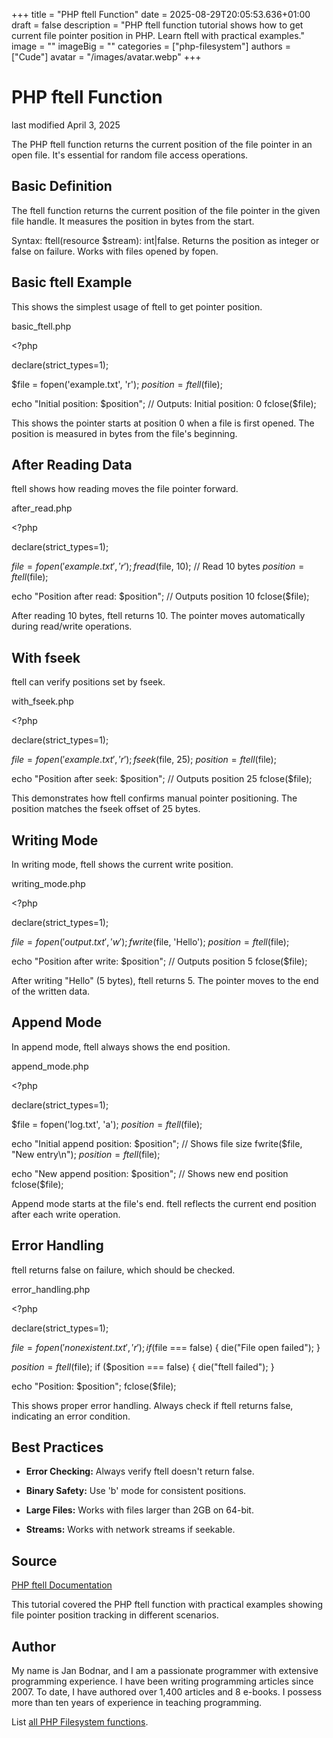 +++
title = "PHP ftell Function"
date = 2025-08-29T20:05:53.636+01:00
draft = false
description = "PHP ftell function tutorial shows how to get current file pointer position in PHP. Learn ftell with practical examples."
image = ""
imageBig = ""
categories = ["php-filesystem"]
authors = ["Cude"]
avatar = "/images/avatar.webp"
+++

# PHP ftell Function

last modified April 3, 2025

The PHP ftell function returns the current position of the file
pointer in an open file. It's essential for random file access operations.

## Basic Definition

The ftell function returns the current position of the file pointer
in the given file handle. It measures the position in bytes from the start.

Syntax: ftell(resource $stream): int|false. Returns the position
as integer or false on failure. Works with files opened by fopen.

## Basic ftell Example

This shows the simplest usage of ftell to get pointer position.

basic_ftell.php
  

&lt;?php

declare(strict_types=1);

$file = fopen('example.txt', 'r');
$position = ftell($file);

echo "Initial position: $position"; // Outputs: Initial position: 0
fclose($file);

This shows the pointer starts at position 0 when a file is first opened. The
position is measured in bytes from the file's beginning.

## After Reading Data

ftell shows how reading moves the file pointer forward.

after_read.php
  

&lt;?php

declare(strict_types=1);

$file = fopen('example.txt', 'r');
fread($file, 10); // Read 10 bytes
$position = ftell($file);

echo "Position after read: $position"; // Outputs position 10
fclose($file);

After reading 10 bytes, ftell returns 10. The pointer moves
automatically during read/write operations.

## With fseek

ftell can verify positions set by fseek.

with_fseek.php
  

&lt;?php

declare(strict_types=1);

$file = fopen('example.txt', 'r');
fseek($file, 25);
$position = ftell($file);

echo "Position after seek: $position"; // Outputs position 25
fclose($file);

This demonstrates how ftell confirms manual pointer positioning.
The position matches the fseek offset of 25 bytes.

## Writing Mode

In writing mode, ftell shows the current write position.

writing_mode.php
  

&lt;?php

declare(strict_types=1);

$file = fopen('output.txt', 'w');
fwrite($file, 'Hello');
$position = ftell($file);

echo "Position after write: $position"; // Outputs position 5
fclose($file);

After writing "Hello" (5 bytes), ftell returns 5. The pointer
moves to the end of the written data.

## Append Mode

In append mode, ftell always shows the end position.

append_mode.php
  

&lt;?php

declare(strict_types=1);

$file = fopen('log.txt', 'a');
$position = ftell($file);

echo "Initial append position: $position"; // Shows file size
fwrite($file, "New entry\n");
$position = ftell($file);

echo "New append position: $position"; // Shows new end position
fclose($file);

Append mode starts at the file's end. ftell reflects the current
end position after each write operation.

## Error Handling

ftell returns false on failure, which should be checked.

error_handling.php
  

&lt;?php

declare(strict_types=1);

$file = fopen('nonexistent.txt', 'r');
if ($file === false) {
    die("File open failed");
}

$position = ftell($file);
if ($position === false) {
    die("ftell failed");
}

echo "Position: $position";
fclose($file);

This shows proper error handling. Always check if ftell returns
false, indicating an error condition.

## Best Practices

- **Error Checking:** Always verify ftell doesn't return false.

- **Binary Safety:** Use 'b' mode for consistent positions.

- **Large Files:** Works with files larger than 2GB on 64-bit.

- **Streams:** Works with network streams if seekable.

## Source

[PHP ftell Documentation](https://www.php.net/manual/en/function.ftell.php)

This tutorial covered the PHP ftell function with practical
examples showing file pointer position tracking in different scenarios.

## Author

My name is Jan Bodnar, and I am a passionate programmer with extensive
programming experience. I have been writing programming articles since 2007.
To date, I have authored over 1,400 articles and 8 e-books. I possess more
than ten years of experience in teaching programming.

List [all PHP Filesystem functions](/php/#php-fs).